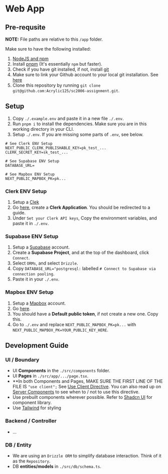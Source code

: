 # Web App

## Pre-requsite
**NOTE:** File paths are relative to this `/app` folder.

Make sure to have the following installed:
1. [NodeJS and npm](https://docs.npmjs.com/downloading-and-installing-node-js-and-npm)
1. Install [pnpm](https://pnpm.io/installation) (It's essentially `npm` but faster).
1. Check if you have git installed, if not, install [git](https://git-scm.com/downloads) 
1. Make sure to link your Github account to your local git installation. See [here](https://docs.github.com/en/authentication/connecting-to-github-with-ssh/generating-a-new-ssh-key-and-adding-it-to-the-ssh-agent)
1. Clone this repository by running `git clone git@github.com:Acrylic125/sc2006-assignment.git`.

## Setup
1. Copy `./.example.env` and paste it in a new file `./.env`.
1. Run `pnpm i` to install the dependencies. Make sure you are in this working directory in your CLI.
1. Setup `./.env`. If you are missing some parts of `.env`, see below.
```shell
# See Clerk ENV Setup
NEXT_PUBLIC_CLERK_PUBLISHABLE_KEY=pk_test_...
CLERK_SECRET_KEY=sk_test_...

# See Supabase ENV Setup
DATABASE_URL=

# See Mapbox ENV Setup
NEXT_PUBLIC_MAPBOX_PK=pk...
```

### Clerk ENV Setup
1. Setup a [Clek](https://clerk.com/)
1. Go [here](https://dashboard.clerk.com/apps), create a **Clerk Application**. You should be redirected to a guide. 
1. Under `Set your Clerk API keys`, Copy the environment variables, and paste it in `./.env`.

### Supabase ENV Setup
1. Setup a [Supabase](https://supabase.com/) account.
1. Create a **Supabase Project**, and at the top of the dashboard, click `Connect`. 
1. Select `ORMs`, and select `Drizzle`.
1. Copy `DATABASE_URL="postgresql:` labelled `# Connect to Supabase via connection pooling`. 
1. Paste it in your `./.env`.

### Mapbox ENV Setup
1. Setup a [Mapbox](https://www.mapbox.com/) account. 
1. Go [here](https://console.mapbox.com/account/access-tokens/).
1. You should have a **Default public token**, if not create a new one. Copy this. 
1. Go to `./.env` and replace `NEXT_PUBLIC_MAPBOX_PK=pk...` with `NEXT_PUBLIC_MAPBOX_PK=YOUR_PUBLIC_KEY_HERE`.

## Development Guide

### UI / Boundary
- UI **Components** in the `./src/components` folder.
- UI **Pages** in `./src/app/.../page.tsx`.
- **In both Components and Pages, MAKE SURE THE FIRST LINE OF THE FILE IS `"use client";` See [Use Client Directive](https://nextjs.org/docs/app/api-reference/directives/use-client). You can also read up on [Server Components](https://nextjs.org/docs/app/getting-started/server-and-client-components) to see when to / not to use this directive.
- Use prebuilt components wherever possible. Refer to [Shadcn UI](https://ui.shadcn.com/docs/components) for component library.
- Use [Tailwind](https://tailwindcss.com/docs/styling-with-utility-classes) for styling

### Backend / Controller
- ...

### DB / Entity
- We are using an `Drizzle ORM` to simplify database interaction. Think of it as the `Repository`.
- DB **entities/models** in `./src/db/schema.ts`.
